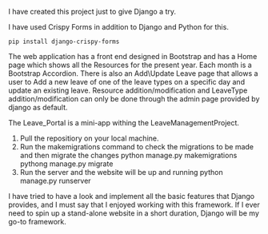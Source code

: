 I have created this project just to give Django a try.

I have used Crispy Forms in addition to Django and Python for this.

    pip install django-crispy-forms
    
The web application has a front end designed in Bootstrap and has a Home page which shows all the Resources for the present year. Each month is a Bootstrap Accordion. There is also an Add\Update Leave page that allows a user to Add a new leave of one of the leave types on a specific day and update an existing leave.
Resource addition/modification and LeaveType addition/modification can only be done through the admin page provided by django as default.

The Leave_Portal is a mini-app withing the LeaveManagementProject.

1. Pull the repositiory on your local machine.
2. Run the makemigrations command to check the migrations to be made and then migrate the changes
      python manage.py makemigrations
      pythong manage.py migrate
3. Run the server and the website will be up and running
      python manage.py runserver
      
I have tried to have a look and implement all the basic features that Django provides, and I must say that I enjoyed working with this framework. If I ever need to spin up a stand-alone website in a short duration, Django will be my go-to framework.
